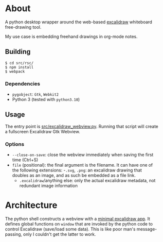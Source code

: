 # About

A python desktop wrapper around the web-based [excalidraw](https://excalidraw.com) whiteboard free-drawing tool.

My use case is embedding freehand drawings in org-mode notes.

## Building

```shell
$ cd src/rsc/
$ npm install
$ webpack
```

### Dependencies

- `pygobject`: `Gtk`, `Webkit2`
- Python 3 (tested with `python3.10`)

## Usage

The entry point is [src/excalidraw_webview.py](src/excalidraw_webview.py). Running that script will create a fullscreen
Excalidraw Gtk Webview.

### Options

- `--close-on-save`: close the webview immediately when saving the first time (Ctrl+S)
- `file` (positional): the final argument is the filename. It can have one of the following extensions:
  -`.svg`, `.png`: an excalidraw drawing that doubles as an image, and as such be embedded as a file link.
    - `.excalidraw`/anything else: only the actual excalidraw metadata, not redundant image information

# Architecture

The python shell constructs a webview with a [minimal excalidraw app](src/rsc). It defines global functions on `window`
that are invoked by the python code to control Excalidraw (save/load some data). This is like poor man's
message-passing, only I couldn't get the latter to work.